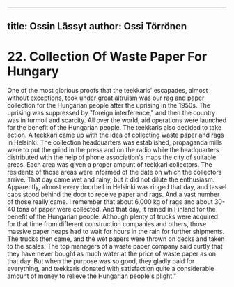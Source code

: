 
---
title: Ossin Lässyt
author: Ossi Törrönen
---

    
# 22. Collection Of Waste Paper For Hungary

One of the most glorious proofs that the teekkaris' escapades, almost without exceptions, took under great altruism was our rag and paper collection for the Hungarian people after the uprising in the 1950s. The uprising was suppressed by "foreign interference," and then the country was in turmoil and scarcity. All over the world, aid operations were launched for the benefit of the Hungarian people. The teekkaris also decided to take action. A teekkari came up with the idea of collecting waste paper and rags in Helsinki. The collection headquarters was established, propaganda mills were to put the grind in the press and on the radio while the headquarters distributed with the help of phone association's maps the city of suitable areas. Each area was given a proper amount of teekkari collectors. The residents of those areas were informed of the date on which the collectors arrive. That day came wet and rainy, but it did not dilute the enthusiasm. Apparently, almost every doorbell in Helsinki was ringed that day, and tassel caps stood behind the door to receive paper and rags. And a vast number of those really came. I remember that about 6,000 kg of rags and about 30-40 tons of paper were collected. And that day, it rained in Finland for the benefit of the Hungarian people. Although plenty of trucks were acquired for that time from different construction companies and others, those massive paper heaps had to wait for hours in the rain for further shipments. The trucks then came, and the wet papers were thrown on decks and taken to the scales. The top managers of a waste paper company said curtly that they have never bought as much water at the price of waste paper as on that day. But when the purpose was so good, they gladly paid for everything, and teekkaris donated with satisfaction quite a considerable amount of money to relieve the Hungarian people's plight."
